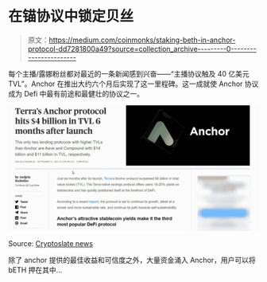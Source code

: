 # 在锚协议中锁定贝丝

> 原文：<https://medium.com/coinmonks/staking-beth-in-anchor-protocol-dd7281800a49?source=collection_archive---------0----------------------->

每个主播/露娜粉丝都对最近的一条新闻感到兴奋——“主播协议触及 40 亿美元 TVL”。Anchor 在推出大约六个月后实现了这一里程碑。这一成就使 Anchor 协议成为 Defi 中最有前途和最健壮的协议之一。

![](img/a6efce21e1a2a2ff173ed36e5a6100a3.png)

Source: [Cryptoslate news](https://cryptoslate.com/terras-anchor-protocol-hits-4-billion-in-tvl-6-months-after-launch/)

除了 anchor 提供的最佳收益和可信度之外，大量资金涌入 Anchor，用户可以将 bETH 押在其中…